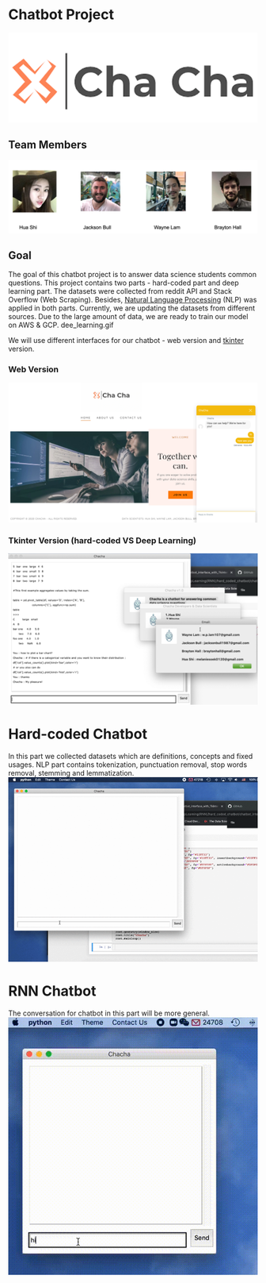 # Chatbot Project
![images/chacha.png](images/chacha.png)
## Team Members
![images/team_members.png](images/team_members.png)

## Goal
The goal of this chatbot project is to answer data science students common questions. This project contains two parts -  hard-coded part and deep learning part.
The datasets were collected from reddit API and Stack Overflow (Web Scraping). Besides, [Natural Language Processing](https://en.wikipedia.org/wiki/Natural_language_processing) (NLP) was applied in both parts. Currently, we are updating the datasets from different sources. Due to the large amount of data, we are ready to train our model on AWS & GCP. dee_learning.gif

We will use different interfaces for our chatbot - web version and [tkinter](https://docs.python.org/3/library/tkinter.html) version.
### Web Version
![images/web_version.png](images/web_version.png)
### Tkinter Version (hard-coded VS Deep Learning)
![images/tkinter_version.png](images/tkinter_version.png)

# Hard-coded Chatbot
In this part we collected datasets which are definitions, concepts and fixed usages. NLP part contains tokenization, punctuation removal, stop words removal, stemming and lemmatization.  
![images/hard_coded.gif](images/hard_coded.gif)
# RNN Chatbot
The conversation for chatbot in this part will be more general. 
![images/deep_learning.gif](images/deep_learning.gif)
